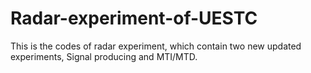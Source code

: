 # Radar-experiment-of-UESTC
This is the codes of radar experiment, which contain two new updated experiments, Signal producing and MTI/MTD.
